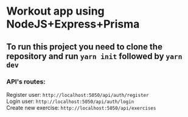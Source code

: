 # Workout app using NodeJS+Express+Prisma
## To run this project you need to clone the repository and run `yarn init` followed by  `yarn dev`
### API's routes:
Register user: `http://localhost:5050/api/auth/register`<br>
Login user: `http://localhost:5050/api/auth/login`<br>
Create new exercise: `http://localhost:5050/api/exercises`<br>